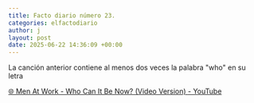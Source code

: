 ```yaml
---
title: Facto diario número 23.
categories: elfactodiario
author: j
layout: post
date: 2025-06-22 14:36:09 +00:00
---
```

La canción anterior contiene al menos dos veces la palabra "who" en su letra

[🌐 Men At Work - Who Can It Be Now? (Video Version) - YouTube](https://youtu.be/SECVGN4Bsgg?si=2FC9Iou3lIUE5gK1)
